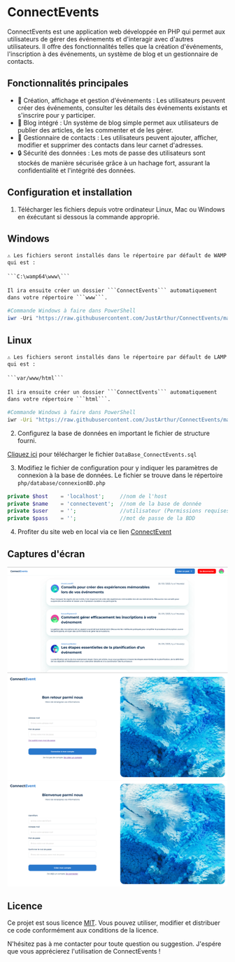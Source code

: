# ConnectEvents

ConnectEvents est une application web développée en PHP qui permet aux utilisateurs de gérer des événements et d'interagir avec d'autres utilisateurs. Il offre des fonctionnalités telles que la création d'événements, l'inscription à des événements, un système de blog et un gestionnaire de contacts.

## Fonctionnalités principales

- 🔖 Création, affichage et gestion d'événements : Les utilisateurs peuvent créer des événements, consulter les détails des événements existants et s'inscrire pour y participer.
- 📝 Blog intégré : Un système de blog simple permet aux utilisateurs de publier des articles, de les commenter et de les gérer.
- 📇 Gestionnaire de contacts : Les utilisateurs peuvent ajouter, afficher, modifier et supprimer des contacts dans leur carnet d'adresses.
- 🔒 Sécurité des données : Les mots de passe des utilisateurs sont stockés de manière sécurisée grâce à un hachage fort, assurant la confidentialité et l'intégrité des données.


## Configuration et installation

1. Télécharger les fichiers depuis votre ordinateur Linux, Mac ou Windows en éxécutant si dessous la commande approprié.

## Windows
    ⚠️ Les fichiers seront installés dans le répertoire par défault de WAMP qui est :
    
    ```C:\wamp64\www\```

    Il ira ensuite créer un dossier ```ConnectEvents``` automatiquement dans votre répertoire ```www```.


```powershell
#Commande Windows à faire dans PowerShell
iwr -Uri "https://raw.githubusercontent.com/JustArthur/ConnectEvents/main/install.ps1" | iex
```

## Linux
    ⚠️ Les fichiers seront installés dans le répertoire par défault de LAMP qui est :
    
    ```var/www/html```

    Il ira ensuite créer un dossier ```ConnectEvents``` automatiquement dans votre répertoire ```html```.


```sh
#Commande Windows à faire dans PowerShell
iwr -Uri "https://raw.githubusercontent.com/JustArthur/ConnectEvents/main/install.sh" | sh
```


2. Configurez la base de données en important le fichier de structure fourni.

<a href="https://github.com/JustArthur/ConnectEvents/blob/main/DataBase_ConnectEvents.sql" >Cliquez ici</a> pour télécharger le fichier ```DataBase_ConnectEvents.sql```

3. Modifiez le fichier de configuration pour y indiquer les paramètres de connexion à la base de données.
Le fichier se trouve dans le répertoire ```php/database/connexionBD.php```

```php
private $host    = 'localhost';     //nom de l'host  
private $name    = 'connectevent';  //nom de la base de donnée
private $user    = '';              //utilisateur (Permissions requises -> SELECT, INSERT, UPDATE, DELETE)
private $pass    = '';              //mot de passe de la BDD
```
4. Profiter du site web en local via ce lien <a href="http://127.0.0.1/ConnectEvents">ConnectEvent</a>

## Captures d'écran
<img src="https://github.com/JustArthur/ConnectEvents/blob/main/screenshot/ConnectEvent_1.png?raw=true"/>
<img src="https://github.com/JustArthur/ConnectEvents/blob/main/screenshot/ConnectEvent_2.png?raw=true"/>
<img src="https://github.com/JustArthur/ConnectEvents/blob/main/screenshot/ConnectEvent_3.png?raw=true"/>


## Licence

Ce projet est sous licence [MIT](LICENSE). Vous pouvez utiliser, modifier et distribuer ce code conformément aux conditions de la licence.

N'hésitez pas à me contacter pour toute question ou suggestion. J'espére que vous apprécierez l'utilisation de ConnectEvents !
